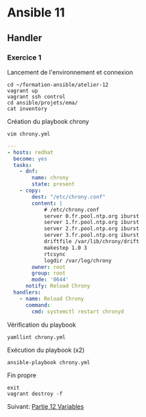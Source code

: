 # Ansible 11
## Handler
### Exercice 1
Lancement de l'environnement et connexion
```console
cd ~/formation-ansible/atelier-12
vagrant up
vagrant ssh control
cd ansible/projets/ema/
cat inventory
```

Création du playbook chrony
```console
vim chrony.yml
```
```yml
---
- hosts: redhat
  become: yes
  tasks:
    - dnf:
        name: chrony
        state: present
    - copy:
        dest: "/etc/chrony.conf"
        content: |
            # /etc/chrony.conf
            server 0.fr.pool.ntp.org iburst
            server 1.fr.pool.ntp.org iburst
            server 2.fr.pool.ntp.org iburst
            server 3.fr.pool.ntp.org iburst
            driftfile /var/lib/chrony/drift
            makestep 1.0 3
            rtcsync
            logdir /var/log/chrony
        owner: root
        group: root
        mode: '0644'
      notify: Reload Chrony
  handlers:
    - name: Reload Chrony
      command:
        cmd: systemctl restart chronyd
```

Vérification du playbook
```console
yamllint chrony.yml
```

Exécution du playbook (x2)
```console
ansible-playbook chrony.yml
```

Fin propre
```console
exit
vagrant destroy -f
```
Suivant: [Partie 12 Variables](Ansible_12/Ansible_12.1.md)
